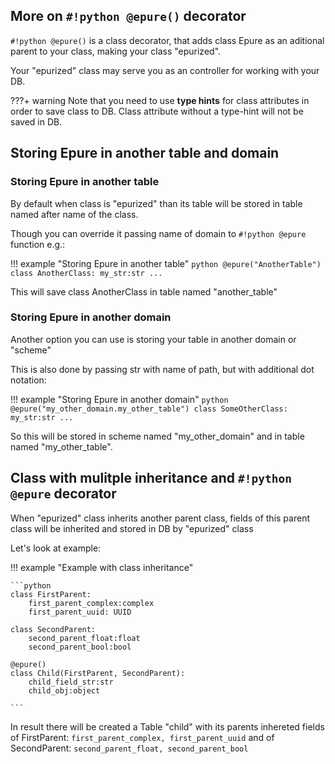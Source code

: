 ## More on `#!python @epure()` decorator

`#!python @epure()` is a class decorator, that adds class Epure as an aditional parent to your class, making your class "epurized".

Your "epurized" class may serve you as an controller for working with your DB.

???+ warning
    Note that you need to use __type hints__ for class attributes in order to save class to DB. Class attribute without a type-hint will not be saved in DB.

## Storing Epure in another table and domain 

### Storing Epure in another table

By default when class is "epurized" than its table will be stored in table named after name of the class.

Though you can override it passing name of domain to `#!python @epure` function e.g.:

!!! example "Storing Epure in another table"
    ```python
    @epure("AnotherTable")
    class AnotherClass:
        my_str:str
        ...
    ```

This will save class AnotherClass in table named "another_table"

### Storing Epure in another domain

Another option you can use is storing your table in another domain or "scheme"

This is also done by passing str with name of path, but with additional dot notation:

!!! example "Storing Epure in another domain"
    ```python
    @epure("my_other_domain.my_other_table")
    class SomeOtherClass:
        my_str:str
        ...
    ```

So this will be stored in scheme named "my_other_domain" and in table named "my_other_table".

## Class with mulitple inheritance and `#!python @epure` decorator

When "epurized" class inherits another parent class, fields of this parent class will be inherited and stored in DB by "epurized" class

Let's look at example:

!!! example "Example with class inheritance"

    ```python
    class FirstParent:
        first_parent_complex:complex
        first_parent_uuid: UUID

    class SecondParent:
        second_parent_float:float
        second_parent_bool:bool

    @epure()
    class Child(FirstParent, SecondParent):
        child_field_str:str
        child_obj:object

    ```

In result there will be created a Table "child" with its parents inhereted fields of FirstParent: `first_parent_complex, first_parent_uuid` and of SecondParent: `second_parent_float, second_parent_bool`

